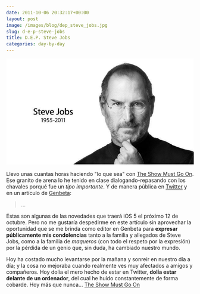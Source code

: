 ```yaml
---
date: 2011-10-06 20:32:17+00:00
layout: post
image: /images/blog/dep_steve_jobs.jpg
slug: d-e-p-steve-jobs
title: D.E.P. Steve Jobs
categories: day-by-day
---
```


![](/images/blog/dep_steve_jobs.jpg)

Llevo unas cuantas horas haciendo "lo que sea" con [The Show Must Go On](http://www.youtube.com/watch?v=fBOvOatPqnY#start=0:00;end=4:28;autoreplay=true;showoptions=false). Ese granito de arena lo he tenido en clase dialogando-repasando con los chavales porqué fue un _tipo importante_. Y de manera pública en [Twitter](http://twitter.com/#!/miky_kun/statuses/121820396579328000) y en un artículo de [Genbeta](http://www.genbeta.com/movil/menos-de-una-semana-para-ios-5-refrescamos-las-novedades):


> ...

Estas son algunas de las novedades que traerá iOS 5 el próximo 12 de octubre. Pero no me gustaría despedirme en este artículo sin aprovechar la oportunidad que se me brinda como editor en Genbeta para **expresar públicamente mis condolencias** tanto a la familia y allegados de Steve Jobs, como a la familia de _maqueros_ (con todo el respeto por la expresión) por la pérdida de un genio que, sin duda, ha cambiado nuestro mundo.

Hoy ha costado mucho levantarse por la mañana y sonreir en nuestro día a día; y la cosa no mejoraba cuando realmente ves muy afectados a amigos y compañeros. Hoy dolía el mero hecho de estar en Twitter, **dolía estar delante de un ordenador**, del cual he huído constantemente de forma cobarde. Hoy más que nunca… [The Show Must Go On](http://youtu.be/fBOvOatPqnY)
